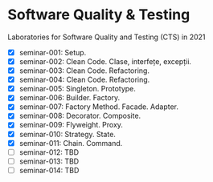 # Software Quality & Testing
Laboratories for Software Quality and Testing (CTS) in 2021


- [x] seminar-001: Setup.
- [x] seminar-002: Clean Code. Clase, interfețe, excepții.
- [x] seminar-003: Clean Code. Refactoring.
- [x] seminar-004: Clean Code. Refactoring.
- [x] seminar-005: Singleton. Prototype.
- [x] seminar-006: Builder. Factory.
- [x] seminar-007: Factory Method. Facade. Adapter.
- [x] seminar-008: Decorator. Composite.
- [x] seminar-009: Flyweight. Proxy.
- [x] seminar-010: Strategy. State. 
- [x] seminar-011: Chain. Command.
- [ ] seminar-012: TBD
- [ ] seminar-013: TBD
- [ ] seminar-014: TBD
